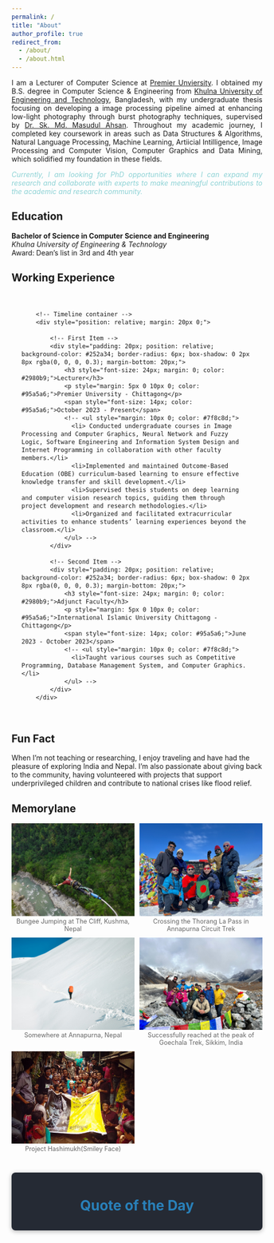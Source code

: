 ```yaml
---
permalink: /
title: "About"
author_profile: true
redirect_from: 
  - /about/
  - /about.html
---
```

<div style="text-align: justify;">
  <p>
  I am a Lecturer of Computer Science at <a href="https://puc.ac.bd/">Premier Unviersity</a>. I obtained my B.S. degree in Computer Science & Engineering from <a href="https://www.kuet.ac.bd/">Khulna University of Engineering and Technology</a>, Bangladesh, with my undergraduate thesis focusing on developing a image processing pipeline aimed at enhancing low-light photography through burst photography techniques, supervised by <a href="https://www.kuet.ac.bd/cse/smmasudul">Dr. Sk. Md. Masudul Ahsan</a>. Throughout my academic journey, I completed key coursework in areas such as Data Structures & Algorithms, Natural Language Processing, Machine Learning, Artiicial Intilligence, Image Processing and Computer Vision, Computer Graphics and Data Mining, which solidified my foundation in these fields.
  </p>

  <p style="color: #8cd2d5; "><i>Currently, I am looking for PhD opportunities where I can expand my research and collaborate with experts to make meaningful contributions to the academic and research community.</i></p>

</div>




Education
---
**Bachelor of Science in Computer Science and Engineering** \
*Khulna University of Engineering & Technology*\
Award: Dean’s list in 3rd and 4th year


<!-- **Higher Secondary School Certificate**\
*Chittagong College*\
*Chittagong*\
GPA: 5.00(Out of 5.00)

**Secondary School Certificate**\
*Chittagong Collegiate School*\
*Chittagong*\
GPA: 5.00(Out of 5.00) -->

Working Experience
---
<div style="position: relative; max-width: 1200px; margin: 0 auto; padding: 20px;">

        <!-- Timeline container -->
        <div style="position: relative; margin: 20px 0;">

            <!-- First Item -->
            <div style="padding: 20px; position: relative; background-color: #252a34; border-radius: 6px; box-shadow: 0 2px 8px rgba(0, 0, 0, 0.3); margin-bottom: 20px;">
                <h3 style="font-size: 24px; margin: 0; color: #2980b9;">Lecturer</h3>
                <p style="margin: 5px 0 10px 0; color: #95a5a6;">Premier University - Chittagong</p>
                <span style="font-size: 14px; color: #95a5a6;">October 2023 - Present</span>
                <!-- <ul style="margin: 10px 0; color: #7f8c8d;">
                  <li> Conducted undergraduate courses in Image Processing and Computer Graphics, Neural Network and Fuzzy Logic, Software Engineering and Information System Design and Internet Programming in collaboration with other faculty members.</li>
                  <li>Implemented and maintained Outcome-Based Education (OBE) curriculum-based learning to ensure effective knowledge transfer and skill development.</li>
                  <li>Supervised thesis students on deep learning and computer vision research topics, guiding them through project development and research methodologies.</li>
                  <li>Organized and facilitated extracurricular activities to enhance students’ learning experiences beyond the classroom.</li>
                </ul> -->
            </div>

            <!-- Second Item -->
            <div style="padding: 20px; position: relative; background-color: #252a34; border-radius: 6px; box-shadow: 0 2px 8px rgba(0, 0, 0, 0.3); margin-bottom: 20px;">
                <h3 style="font-size: 24px; margin: 0; color: #2980b9;">Adjunct Faculty</h3>
                <p style="margin: 5px 0 10px 0; color: #95a5a6;">International Islamic University Chittagong - Chittagong</p>
                <span style="font-size: 14px; color: #95a5a6;">June 2023 - October 2023</span>
                <!-- <ul style="margin: 10px 0; color: #7f8c8d;">
                  <li>Taught various courses such as Competitive Programming, Database Management System, and Computer Graphics.</li>
                </ul> -->
            </div>
        </div>

</div>

Fun Fact
---
When I’m not teaching or researching, I enjoy traveling and have had the pleasure of exploring India and Nepal. I’m also passionate about giving back to the community, having volunteered with projects that support underprivileged children and contribute to national crises like flood relief.

## Memorylane

<div style="display: grid; grid-template-columns: repeat(2, 1fr); gap: 10px;">
  <figure style="margin: 0; position: relative;">
    <img src="/images/bungee.jpg" alt="Description of Image 1" style="width: 100%; height: auto; cursor: pointer;" onclick="openFullscreen(this)" />
    <figcaption style="text-align: center; font-size: 0.9em; color: #666;">Bungee Jumping at The Cliff, Kushma, Nepal</figcaption>
  </figure>
  <figure style="margin: 0; position: relative;">
    <img src="/images/thorangla.jpg" alt="Description of Image 2" style="width: 100%; height: auto; cursor: pointer;" onclick="openFullscreen(this)" />
    <figcaption style="text-align: center; font-size: 0.9em; color: #666;">Crossing the Thorang La Pass in Annapurna Circuit Trek</figcaption>
  </figure>
  <figure style="margin: 0; position: relative;">
    <img src="/images/snow.jpg" alt="Description of Image 3" style="width: 100%; height: auto; cursor: pointer;" onclick="openFullscreen(this)" />
    <figcaption style="text-align: center; font-size: 0.9em; color: #666;">Somewhere at Annapurna, Nepal</figcaption>
  </figure>
  <figure style="margin: 0; position: relative;">
    <img src="/images/goechala.jpg" alt="Description of Image 4" style="width: 100%; height: auto; cursor: pointer;" onclick="openFullscreen(this)" />
    <figcaption style="text-align: center; font-size: 0.9em; color: #666;">Successfully reached at the peak of Goechala Trek, Sikkim, India</figcaption>
  </figure>
  <figure style="margin: 0; position: relative;">
    <img src="/images/volunteer.jpg" alt="Description of Image 4" style="width: 100%; height: auto; cursor: pointer;" onclick="openFullscreen(this)" />
    <figcaption style="text-align: center; font-size: 0.9em; color: #666;">Project Hashimukh(Smiley Face)</figcaption>
  </figure>
</div>

<!-- Fullscreen Modal -->
<div id="fullscreenModal" style="display: none; position: fixed; top: 50px; left: 0; width: 100%; height: calc(100% - 50px); background-color: rgba(0, 0, 0, 0.9); z-index: 1000;">
  <span style="position: absolute; top: 20px; right: 30px; color: white; font-size: 40px; font-weight: bold; cursor: pointer;" onclick="closeFullscreen()">&times;</span>
  <img id="fullscreenImage" style="display: block; margin: 50px auto; max-width: 90%; max-height: 80%;">
</div>

<div style="text-align: center; padding: 10px 20px ; border-radius: 8px; background-color: #252a34; box-shadow: 0 2px 10px rgba(0,0,0,0.3); margin: 40px auto; max-width: 600px;">
        <h2 style="font-size: 28px; color: #2980b9;">Quote of the Day</h2>
        <p id="quote" style="font-size: 20px; color: #7f8c8d; font-style: italic; margin: 20px 0;"></p>
        <p id="author" style="font-size: 18px; color: #2980b9; margin: 0;"></p>
</div>

<script>
    function openFullscreen(imgElement) {
    var modal = document.getElementById("fullscreenModal");
    var fullscreenImage = document.getElementById("fullscreenImage");
    fullscreenImage.src = imgElement.src;
    modal.style.display = "block";
    }

    function closeFullscreen() {
    var modal = document.getElementById("fullscreenModal");
    modal.style.display = "none";
    }
        // Static array of quotes
    const quotes = [
            { text: "The best way to predict the future is to create it.", author: "Peter Drucker" },
            { text: "Success is not final, failure is not fatal: It is the courage to continue that counts.", author: "Winston Churchill" },
            { text: "What you do speaks so loudly that I cannot hear what you say.", author: "Ralph Waldo Emerson" },
            { text: "Life is 10% what happens to us and 90% how we react to it.", author: "Charles R. Swindoll" },
            { text: "Your time is limited, don't waste it living someone else's life.", author: "Steve Jobs" },
            { text: "Do not go where the path may lead, go instead where there is no path and leave a trail.", author: "Ralph Waldo Emerson" },
            { text: "In the middle of difficulty lies opportunity.", author: "Albert Einstein" },
            { text: "Success usually comes to those who are too busy to be looking for it.", author: "Henry David Thoreau" },
            { text: "The only way to do great work is to love what you do.", author: "Steve Jobs" },
            { text: "Hardships often prepare ordinary people for an extraordinary destiny.", author: "C.S. Lewis" }
        ];

        // Function to get today's quote based on day of the year
    function getQuoteOfTheDay() {
        const today = new Date();
        const dayOfYear = Math.floor((today - new Date(today.getFullYear(), 0, 0)) / 1000 / 60 / 60 / 24);
        return quotes[dayOfYear % quotes.length];
        }

        // Display the quote of the day
    const quoteOfTheDay = getQuoteOfTheDay();
    document.getElementById("quote").innerText = `"${quoteOfTheDay.text}"`;
    document.getElementById("author").innerText = `- ${quoteOfTheDay.author}`;
</script>